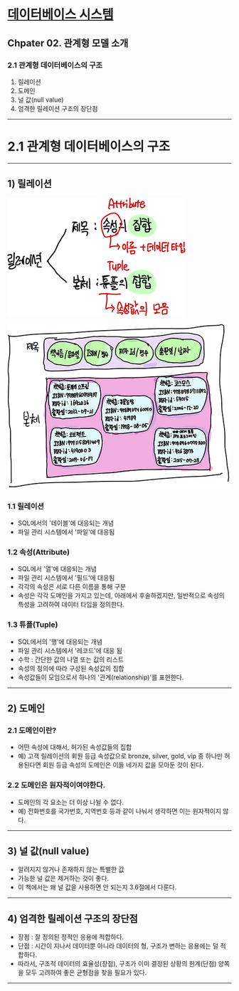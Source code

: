 # <a href = "../README.md" target="_blank">데이터베이스 시스템</a>
## Chpater 02. 관계형 모델 소개
### 2.1 관계형 데이터베이스의 구조
1) 릴레이션
2) 도메인
3) 널 값(null value)
4) 엄격한 릴레이션 구조의 장단점

---

# 2.1 관계형 데이터베이스의 구조

---

## 1) 릴레이션

![relation1.jpg](imgs/relation1.jpg)

![relation2.jpg](imgs/relation2.jpg)

### 1.1 릴레이션
- SQL에서의 '테이블'에 대응되는 개념
- 파일 관리 시스템에서 '파일'에 대응됨

### 1.2 속성(Attribute)
- SQL에서 '열'에 대응되는 개념
- 파일 관리 시스템에서 '필드'에 대응됨
- 각각의 속성은 서로 다른 이름을 통해 구분
- 속성은 각각 도메인을 가지고 있는데, 아래에서 후술하겠지만, 일반적으로 속성의 특성을 고려하여 데이터 타입을 정의한다.

### 1.3 튜플(Tuple)
- SQL에서의 '행'에 대응되는 개념
- 파일 관리 시스템에서 '레코드'에 대응 됨
- 수학 : 간단한 값의 나열 또는 값의 리스트
- 속성의 정의에 따라 구성된 속성값의 집합
- 속성값들이 모임으로서 하나의 '관계(relationship)'를 표현한다.

---

## 2) 도메인

### 2.1 도메인이란?
- 어떤 속성에 대해서, 허가된 속성값들의 집합
- 예) 고객 릴레이션의 회원 등급 속성값으로 bronze, silver, gold, vip 중 하나만 허용된다면 회원 등급
속성의 도메인은 이들 네가지 값을 모아둔 것이 된다.

### 2.2 도메인은 원자적이여야한다.
- 도메인의 각 요소는 더 이상 나뉠 수 없다.
- 예) 전화번호를 국가번호, 지역번호 등과 같이 나눠서 생각하면 이는 원자적이지 않다.

---

## 3) 널 값(null value)
- 알려지지 않거나 존재하지 않는 특별한 값
- 가능한 널 값은 제거하는 것이 좋다.
- 이 책에서는 왜 널 값을 사용하면 안 되는지 3.6절에서 다룬다.

---

## 4) 엄격한 릴레이션 구조의 장단점
- 장점 : 잘 정의된 정적인 응용에 적합하다.
- 단점 : 시간이 지나서 데이터뿐 아니라 데이터의 형, 구조가 변하는 응용에는 덜 적합하다.
- 따라서, 구조적 데이터의 효율성(장점), 구조가 이미 결정된 상황의 한계(단점) 양쪽을 모두 고려하여 좋은 균형점을
찾을 필요가 있다.

---
